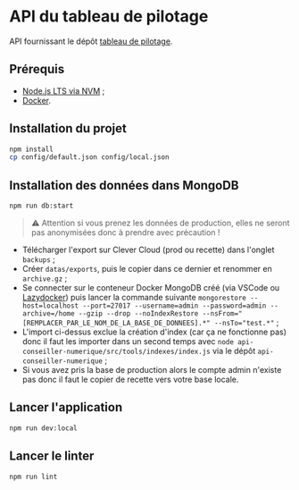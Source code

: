 # API du tableau de pilotage

API fournissant le dépôt [tableau de pilotage](https://github.com/anct-cnum/dashboard).

## Prérequis

- [Node.js LTS via NVM](https://nodejs.org/fr/download/package-manager) ;
- [Docker](https://get.docker.com/).

## Installation du projet

```bash
npm install
cp config/default.json config/local.json
```

## Installation des données dans MongoDB

```bash
npm run db:start
```

> ⚠ Attention si vous prenez les données de production, elles ne seront pas anonymisées donc à prendre avec précaution !

- Télécharger l'export sur Clever Cloud (prod ou recette) dans l'onglet `backups` ;
- Créer `datas/exports`, puis le copier dans ce dernier et renommer en `archive.gz` ;
- Se connecter sur le conteneur Docker MongoDB créé (via VSCode ou [Lazydocker](https://github.com/jesseduffield/lazydocker#binary-release-linuxosxwindows)) puis lancer la commande suivante `mongorestore --host=localhost --port=27017 --username=admin --password=admin --archive=/home --gzip --drop --noIndexRestore --nsFrom="[REMPLACER_PAR_LE_NOM_DE_LA_BASE_DE_DONNEES].*" --nsTo="test.*"` ;
- L'import ci-dessus exclue la création d'index (car ça ne fonctionne pas) donc il faut les importer dans un second temps avec `node api-conseiller-numerique/src/tools/indexes/index.js` via le dépôt `api-conseiller-numerique` ;
- Si vous avez pris la base de production alors le compte admin n'existe pas donc il faut le copier de recette vers votre base locale.

## Lancer l'application

```bash
npm run dev:local
```

## Lancer le linter

```bash
npm run lint
```
